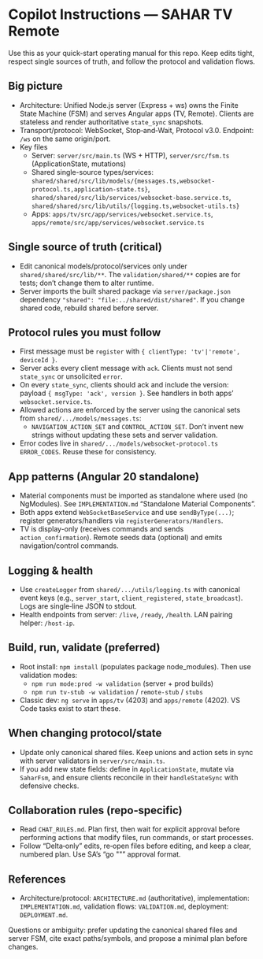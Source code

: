 # Copilot Instructions — SAHAR TV Remote

Use this as your quick-start operating manual for this repo. Keep edits tight, respect single sources of truth, and follow the protocol and validation flows.

## Big picture
- Architecture: Unified Node.js server (Express + ws) owns the Finite State Machine (FSM) and serves Angular apps (TV, Remote). Clients are stateless and render authoritative `state_sync` snapshots.
- Transport/protocol: WebSocket, Stop‑and‑Wait, Protocol v3.0. Endpoint: `/ws` on the same origin/port.
- Key files
  - Server: `server/src/main.ts` (WS + HTTP), `server/src/fsm.ts` (ApplicationState, mutations)
  - Shared single-source types/services: `shared/shared/src/lib/models/{messages.ts,websocket-protocol.ts,application-state.ts}`, `shared/shared/src/lib/services/websocket-base.service.ts`, `shared/shared/src/lib/utils/{logging.ts,websocket-utils.ts}`
  - Apps: `apps/tv/src/app/services/websocket.service.ts`, `apps/remote/src/app/services/websocket.service.ts`

## Single source of truth (critical)
- Edit canonical models/protocol/services only under `shared/shared/src/lib/**`. The `validation/shared/**` copies are for tests; don’t change them to alter runtime.
- Server imports the built shared package via `server/package.json` dependency `"shared": "file:../shared/dist/shared"`. If you change shared code, rebuild shared before server.

## Protocol rules you must follow
- First message must be `register` with `{ clientType: 'tv'|'remote', deviceId }`.
- Server acks every client message with `ack`. Clients must not send `state_sync` or unsolicited `error`.
- On every `state_sync`, clients should ack and include the version: payload `{ msgType: 'ack', version }`. See handlers in both apps’ `websocket.service.ts`.
- Allowed actions are enforced by the server using the canonical sets from `shared/.../models/messages.ts`:
  - `NAVIGATION_ACTION_SET` and `CONTROL_ACTION_SET`. Don’t invent new strings without updating these sets and server validation.
- Error codes live in `shared/.../models/websocket-protocol.ts` `ERROR_CODES`. Reuse these for consistency.

## App patterns (Angular 20 standalone)
- Material components must be imported as standalone where used (no NgModules). See `IMPLEMENTATION.md` “Standalone Material Components”.
- Both apps extend `WebSocketBaseService` and use `sendByType(...)`; register generators/handlers via `registerGenerators/Handlers`.
- TV is display-only (receives commands and sends `action_confirmation`). Remote seeds data (optional) and emits navigation/control commands.

## Logging & health
- Use `createLogger` from `shared/.../utils/logging.ts` with canonical event keys (e.g., `server_start`, `client_registered`, `state_broadcast`). Logs are single‑line JSON to stdout.
- Health endpoints from server: `/live`, `/ready`, `/health`. LAN pairing helper: `/host-ip`.

## Build, run, validate (preferred)
- Root install: `npm install` (populates package node_modules). Then use validation modes:
  - `npm run mode:prod -w validation` (server + prod builds)
  - `npm run tv-stub -w validation` / `remote-stub` / `stubs`
- Classic dev: `ng serve` in `apps/tv` (4203) and `apps/remote` (4202). VS Code tasks exist to start these.

## When changing protocol/state
- Update only canonical shared files. Keep unions and action sets in sync with server validators in `server/src/main.ts`.
- If you add new state fields: define in `ApplicationState`, mutate via `SaharFsm`, and ensure clients reconcile in their `handleStateSync` with defensive checks.

## Collaboration rules (repo‑specific)
- Read `CHAT_RULES.md`. Plan first, then wait for explicit approval before performing actions that modify files, run commands, or start processes.
- Follow “Delta‑only” edits, re‑open files before editing, and keep a clear, numbered plan. Use SA’s “go "<step-id>"” approval format.

## References
- Architecture/protocol: `ARCHITECTURE.md` (authoritative), implementation: `IMPLEMENTATION.md`, validation flows: `VALIDATION.md`, deployment: `DEPLOYMENT.md`.

Questions or ambiguity: prefer updating the canonical shared files and server FSM, cite exact paths/symbols, and propose a minimal plan before changes.
